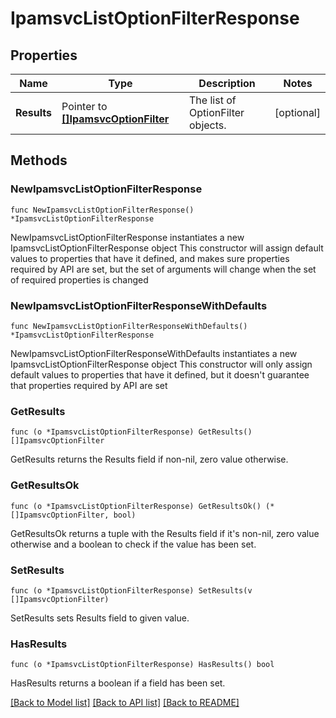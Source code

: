 # IpamsvcListOptionFilterResponse

## Properties

Name | Type | Description | Notes
------------ | ------------- | ------------- | -------------
**Results** | Pointer to [**[]IpamsvcOptionFilter**](IpamsvcOptionFilter.md) | The list of OptionFilter objects. | [optional] 

## Methods

### NewIpamsvcListOptionFilterResponse

`func NewIpamsvcListOptionFilterResponse() *IpamsvcListOptionFilterResponse`

NewIpamsvcListOptionFilterResponse instantiates a new IpamsvcListOptionFilterResponse object
This constructor will assign default values to properties that have it defined,
and makes sure properties required by API are set, but the set of arguments
will change when the set of required properties is changed

### NewIpamsvcListOptionFilterResponseWithDefaults

`func NewIpamsvcListOptionFilterResponseWithDefaults() *IpamsvcListOptionFilterResponse`

NewIpamsvcListOptionFilterResponseWithDefaults instantiates a new IpamsvcListOptionFilterResponse object
This constructor will only assign default values to properties that have it defined,
but it doesn't guarantee that properties required by API are set

### GetResults

`func (o *IpamsvcListOptionFilterResponse) GetResults() []IpamsvcOptionFilter`

GetResults returns the Results field if non-nil, zero value otherwise.

### GetResultsOk

`func (o *IpamsvcListOptionFilterResponse) GetResultsOk() (*[]IpamsvcOptionFilter, bool)`

GetResultsOk returns a tuple with the Results field if it's non-nil, zero value otherwise
and a boolean to check if the value has been set.

### SetResults

`func (o *IpamsvcListOptionFilterResponse) SetResults(v []IpamsvcOptionFilter)`

SetResults sets Results field to given value.

### HasResults

`func (o *IpamsvcListOptionFilterResponse) HasResults() bool`

HasResults returns a boolean if a field has been set.


[[Back to Model list]](../README.md#documentation-for-models) [[Back to API list]](../README.md#documentation-for-api-endpoints) [[Back to README]](../README.md)


